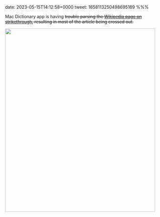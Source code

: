 date: 2023-05-15T14:12:58+0000
tweet: 1658113250498695169
%%%

Mac Dictionary app is having <strike>trouble parsing the [Wikipedia page on strikethrough](https://en.wikipedia.org/wiki/Strikethrough), resulting in most of the article being crossed out.</strike>

<img src="471d73e734.png" width="490" height="600" alt="">

